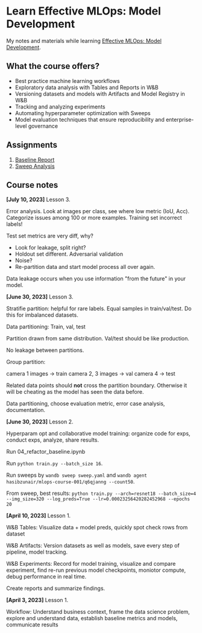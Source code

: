 # Learn Effective MLOps: Model Development

My notes and materials while learning [Effective MLOps: Model Development](https://github.com/wandb/edu/tree/main/mlops-001).

## What the course offers?

* Best practice machine learning workflows
* Exploratory data analysis with Tables and Reports in W&B
* Versioning datasets and models with Artifacts and Model Registry in W&B
* Tracking and analyzing experiments
* Automating hyperparameter optimization with Sweeps
* Model evaluation techniques that ensure reproducibility and enterprise-level governance

## Assignments

1. [Baseline Report](https://wandb.ai/hasibzunair/mlops-course-001/reports/Baseline-Report--Vmlldzo0MDI1NDI1)
2. [Sweep Analysis](https://api.wandb.ai/links/hasibzunair/k4cz7i4d)


## Course notes

**[July 10, 2023]** Lesson 3.

Error analysis. Look at images per class, see where low metric (IoU, Acc). Categorize issues among 100 or more examples. Training set incorrect labels!

Test set metrics are very diff, why?
- Look for leakage, split right?
- Holdout set different. Adversarial validation
- Noise?
- Re-partition data and start model process all over again. 

Data leakage occurs when you use information "from the future" in your model.

**[June 30, 2023]** Lesson 3. 

Stratifie partition: helpful for rare labels. Equal samples in train/val/test. Do this for imbalanced datasets.


Data partitioning: Train, val, test

Partition drawn from same distribution. Val/test should be like production.

No leakage between partitions.

Group partition: 

camera 1 images -> train
camera 2, 3 images -> val
camera 4 -> test

Related data points should **not** cross the partition boundary. Otherwise it will be cheating 
as the model has seen the data before.

Data partitioning, choose evaluation metric, error case analysis, documentation.

**[June 30, 2023]** Lesson 2.

Hyperparam opt and collaborative model training: organize code for exps, conduct exps, analyze, share results.

Run 04_refactor_baseline.ipynb

Run `python train.py --batch_size 16`.

Run sweeps by `wandb sweep sweep.yaml` and `wandb agent hasibzunair/mlops-course-001/q6qjanng --count50`.

From sweep, best results:
`python train.py --arch=resnet18 --batch_size=4 --img_size=320 --log_preds=True --lr=0.00023256420282452968 --epochs 20`

**[April 10, 2023]** Lesson 1.

W&B Tables: Visualize data + model preds, quickly spot check rows from dataset

W&B Artifacts: Version datasets as well as models, save every step of pipeline, model tracking.

W&B Experiments: Record for model training, visualize and compare experiment, find re-run previous model checkpoints, moniotor compute, debug performance in real time.

Create reports and summarize findings.

**[April 3, 2023]** Lesson 1.

Workflow: Understand business context, frame the data science problem, explore and understand data, establish baseline metrics and models, communicate results
